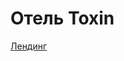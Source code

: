 # Отель Toxin
<a href="https://annanikulina2902.github.io/hotel/dist/pages/landing.html">Лендинг</a>
